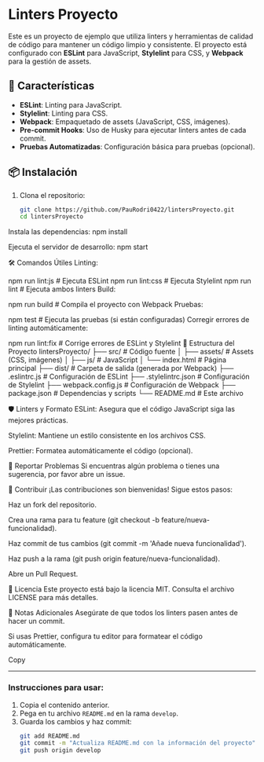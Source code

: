 # Linters Proyecto

Este es un proyecto de ejemplo que utiliza linters y herramientas de calidad de código para mantener un código limpio y consistente. El proyecto está configurado con **ESLint** para JavaScript, **Stylelint** para CSS, y **Webpack** para la gestión de assets.

## 🚀 Características

- **ESLint**: Linting para JavaScript.
- **Stylelint**: Linting para CSS.
- **Webpack**: Empaquetado de assets (JavaScript, CSS, imágenes).
- **Pre-commit Hooks**: Uso de Husky para ejecutar linters antes de cada commit.
- **Pruebas Automatizadas**: Configuración básica para pruebas (opcional).

## 📦 Instalación

1. Clona el repositorio:
   ```bash
   git clone https://github.com/PauRodri0422/lintersProyecto.git
   cd lintersProyecto
Instala las dependencias:
npm install


Ejecuta el servidor de desarrollo:
npm start

🛠️ Comandos Útiles
Linting:

npm run lint:js       # Ejecuta ESLint
npm run lint:css      # Ejecuta Stylelint
npm run lint          # Ejecuta ambos linters
Build:


npm run build         # Compila el proyecto con Webpack
Pruebas:


npm test              # Ejecuta las pruebas (si están configuradas)
Corregir errores de linting automáticamente:


npm run lint:fix      # Corrige errores de ESLint y Stylelint
📂 Estructura del Proyecto
lintersProyecto/
├── src/                # Código fuente
│   ├── assets/         # Assets (CSS, imágenes)
│   ├── js/             # JavaScript
│   └── index.html      # Página principal
├── dist/               # Carpeta de salida (generada por Webpack)
├── .eslintrc.js        # Configuración de ESLint
├── .stylelintrc.json   # Configuración de Stylelint
├── webpack.config.js   # Configuración de Webpack
├── package.json        # Dependencias y scripts
└── README.md           # Este archivo

🛡️ Linters y Formato
ESLint: Asegura que el código JavaScript siga las mejores prácticas.

Stylelint: Mantiene un estilo consistente en los archivos CSS.

Prettier: Formatea automáticamente el código (opcional).

🐛 Reportar Problemas
Si encuentras algún problema o tienes una sugerencia, por favor abre un issue.

🤝 Contribuir
¡Las contribuciones son bienvenidas! Sigue estos pasos:

Haz un fork del repositorio.

Crea una rama para tu feature (git checkout -b feature/nueva-funcionalidad).

Haz commit de tus cambios (git commit -m 'Añade nueva funcionalidad').

Haz push a la rama (git push origin feature/nueva-funcionalidad).

Abre un Pull Request.

📄 Licencia
Este proyecto está bajo la licencia MIT. Consulta el archivo LICENSE para más detalles.

📌 Notas Adicionales
Asegúrate de que todos los linters pasen antes de hacer un commit.

Si usas Prettier, configura tu editor para formatear el código automáticamente.

Copy

---

### Instrucciones para usar:
1. Copia el contenido anterior.
2. Pega en tu archivo `README.md` en la rama `develop`.
3. Guarda los cambios y haz commit:
   ```bash
   git add README.md
   git commit -m "Actualiza README.md con la información del proyecto"
   git push origin develop
